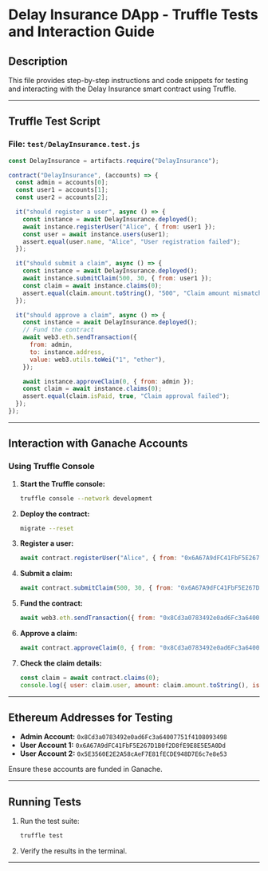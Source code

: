 
# Delay Insurance DApp - Truffle Tests and Interaction Guide

## Description
This file provides step-by-step instructions and code snippets for testing and interacting with the Delay Insurance smart contract using Truffle.

---

## Truffle Test Script

### File: `test/DelayInsurance.test.js`
```javascript
const DelayInsurance = artifacts.require("DelayInsurance");

contract("DelayInsurance", (accounts) => {
  const admin = accounts[0];
  const user1 = accounts[1];
  const user2 = accounts[2];

  it("should register a user", async () => {
    const instance = await DelayInsurance.deployed();
    await instance.registerUser("Alice", { from: user1 });
    const user = await instance.users(user1);
    assert.equal(user.name, "Alice", "User registration failed");
  });

  it("should submit a claim", async () => {
    const instance = await DelayInsurance.deployed();
    await instance.submitClaim(500, 30, { from: user1 });
    const claim = await instance.claims(0);
    assert.equal(claim.amount.toString(), "500", "Claim amount mismatch");
  });

  it("should approve a claim", async () => {
    const instance = await DelayInsurance.deployed();
    // Fund the contract
    await web3.eth.sendTransaction({
      from: admin,
      to: instance.address,
      value: web3.utils.toWei("1", "ether"),
    });

    await instance.approveClaim(0, { from: admin });
    const claim = await instance.claims(0);
    assert.equal(claim.isPaid, true, "Claim approval failed");
  });
});
```

---

## Interaction with Ganache Accounts

### Using Truffle Console

1. **Start the Truffle console:**
   ```bash
   truffle console --network development
   ```

2. **Deploy the contract:**
   ```bash
   migrate --reset
   ```

3. **Register a user:**
   ```javascript
   await contract.registerUser("Alice", { from: "0x6A67A9dFC41FbF5E267D1B0f2D8fE9E8E5E5A0Dd" });
   ```

4. **Submit a claim:**
   ```javascript
   await contract.submitClaim(500, 30, { from: "0x6A67A9dFC41FbF5E267D1B0f2D8fE9E8E5E5A0Dd" });
   ```

5. **Fund the contract:**
   ```javascript
   await web3.eth.sendTransaction({ from: "0x8Cd3a0783492e0ad6Fc3a64007751f4108093498", to: contract.address, value: web3.utils.toWei("100", "ether") });
   ```

6. **Approve a claim:**
   ```javascript
   await contract.approveClaim(0, { from: "0x8Cd3a0783492e0ad6Fc3a64007751f4108093498" });
   ```

7. **Check the claim details:**
   ```javascript
   const claim = await contract.claims(0);
   console.log({ user: claim.user, amount: claim.amount.toString(), isPaid: claim.isPaid, delayTime: claim.delayTime.toString() });
   ```

---

## Ethereum Addresses for Testing

- **Admin Account:** `0x8Cd3a0783492e0ad6Fc3a64007751f4108093498`
- **User Account 1:** `0x6A67A9dFC41FbF5E267D1B0f2D8fE9E8E5E5A0Dd`
- **User Account 2:** `0x5E3560E2E2A58cAeF7E81fECDE948D7E6c7e8e53`

Ensure these accounts are funded in Ganache.

---

## Running Tests

1. Run the test suite:
   ```bash
   truffle test
   ```

2. Verify the results in the terminal.

---

